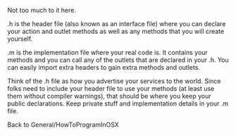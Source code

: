 Not too much to it here. 

.h is the header file (also known as an interface file) where you can declare your action and outlet methods as well as any methods that you will create yourself.

.m is the implementation file where your real code is. It contains your methods and you can call any of the outlets that are declared in your .h. You can easily import extra headers to gain extra methods and outlets.

Think of the .h file as how you advertise your services to the world. Since folks need to include your header file to use your methods (at least use them without compiler warnings), that should be where you keep your public declarations.  Keep private stuff and implementation details in your .m file.

Back to General/HowToProgramInOSX